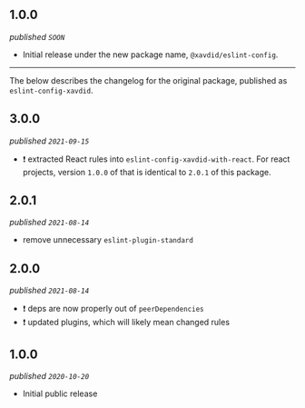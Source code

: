 ## 1.0.0

_published `SOON`_

- Initial release under the new package name, `@xavdid/eslint-config`.

---

The below describes the changelog for the original package, published as `eslint-config-xavdid`.

## 3.0.0

_published `2021-09-15`_

- :exclamation: extracted React rules into `eslint-config-xavdid-with-react`. For react projects, version `1.0.0` of that is identical to `2.0.1` of this package.

## 2.0.1

_published `2021-08-14`_

- remove unnecessary `eslint-plugin-standard`

## 2.0.0

_published `2021-08-14`_

- :exclamation: deps are now properly out of `peerDependencies`
- :exclamation: updated plugins, which will likely mean changed rules

## 1.0.0

_published `2020-10-20`_

- Initial public release

